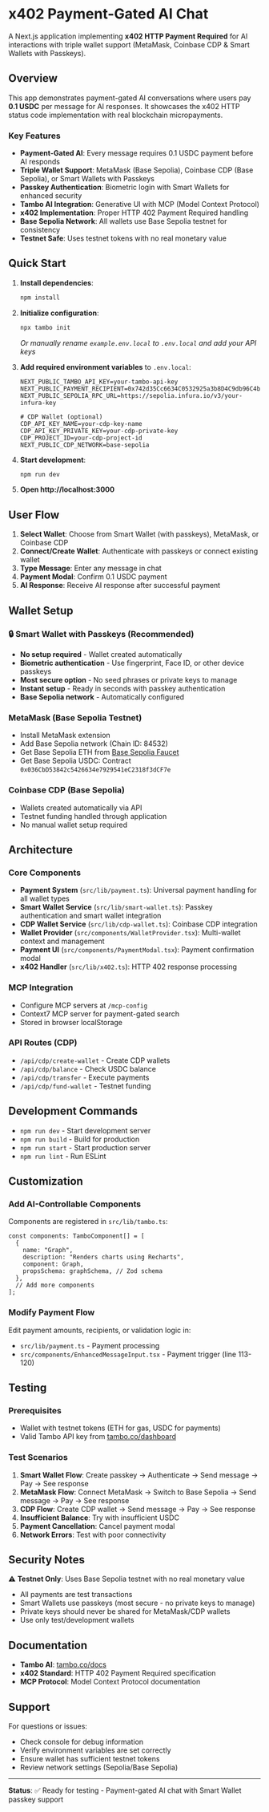 # x402 Payment-Gated AI Chat

A Next.js application implementing **x402 HTTP Payment Required** for AI interactions with triple wallet support (MetaMask, Coinbase CDP & Smart Wallets with Passkeys).

## Overview

This app demonstrates payment-gated AI conversations where users pay **0.1 USDC** per message for AI responses. It showcases the x402 HTTP status code implementation with real blockchain micropayments.

### Key Features

- **Payment-Gated AI**: Every message requires 0.1 USDC payment before AI responds
- **Triple Wallet Support**: MetaMask (Base Sepolia), Coinbase CDP (Base Sepolia), or Smart Wallets with Passkeys
- **Passkey Authentication**: Biometric login with Smart Wallets for enhanced security
- **Tambo AI Integration**: Generative UI with MCP (Model Context Protocol)
- **x402 Implementation**: Proper HTTP 402 Payment Required handling
- **Base Sepolia Network**: All wallets use Base Sepolia testnet for consistency
- **Testnet Safe**: Uses testnet tokens with no real monetary value

## Quick Start

1. **Install dependencies**:
   ```bash
   npm install
   ```

2. **Initialize configuration**:
   ```bash
   npx tambo init
   ```
   *Or manually rename `example.env.local` to `.env.local` and add your API keys*

3. **Add required environment variables** to `.env.local`:
   ```env
   NEXT_PUBLIC_TAMBO_API_KEY=your-tambo-api-key
   NEXT_PUBLIC_PAYMENT_RECIPIENT=0x742d35Cc6634C0532925a3b8D4C9db96C4b4d8b6
   NEXT_PUBLIC_SEPOLIA_RPC_URL=https://sepolia.infura.io/v3/your-infura-key
   
   # CDP Wallet (optional)
   CDP_API_KEY_NAME=your-cdp-key-name
   CDP_API_KEY_PRIVATE_KEY=your-cdp-private-key
   CDP_PROJECT_ID=your-cdp-project-id
   NEXT_PUBLIC_CDP_NETWORK=base-sepolia
   ```

4. **Start development**:
   ```bash
   npm run dev
   ```

5. **Open http://localhost:3000**

## User Flow

1. **Select Wallet**: Choose from Smart Wallet (with passkeys), MetaMask, or Coinbase CDP
2. **Connect/Create Wallet**: Authenticate with passkeys or connect existing wallet
3. **Type Message**: Enter any message in chat
4. **Payment Modal**: Confirm 0.1 USDC payment 
5. **AI Response**: Receive AI response after successful payment

## Wallet Setup

### 🔒 Smart Wallet with Passkeys (Recommended)
- **No setup required** - Wallet created automatically
- **Biometric authentication** - Use fingerprint, Face ID, or other device passkeys
- **Most secure option** - No seed phrases or private keys to manage
- **Instant setup** - Ready in seconds with passkey authentication
- **Base Sepolia network** - Automatically configured

### MetaMask (Base Sepolia Testnet)
- Install MetaMask extension
- Add Base Sepolia network (Chain ID: 84532)
- Get Base Sepolia ETH from [Base Sepolia Faucet](https://www.alchemy.com/faucets/base-sepolia)
- Get Base Sepolia USDC: Contract `0x036CbD53842c5426634e7929541eC2318f3dCF7e`

### Coinbase CDP (Base Sepolia)
- Wallets created automatically via API
- Testnet funding handled through application
- No manual wallet setup required

## Architecture

### Core Components
- **Payment System** (`src/lib/payment.ts`): Universal payment handling for all wallet types
- **Smart Wallet Service** (`src/lib/smart-wallet.ts`): Passkey authentication and smart wallet integration
- **CDP Wallet Service** (`src/lib/cdp-wallet.ts`): Coinbase CDP integration
- **Wallet Provider** (`src/components/WalletProvider.tsx`): Multi-wallet context and management
- **Payment UI** (`src/components/PaymentModal.tsx`): Payment confirmation modal
- **x402 Handler** (`src/lib/x402.ts`): HTTP 402 response processing

### MCP Integration
- Configure MCP servers at `/mcp-config`
- Context7 MCP server for payment-gated search
- Stored in browser localStorage

### API Routes (CDP)
- `/api/cdp/create-wallet` - Create CDP wallets
- `/api/cdp/balance` - Check USDC balance  
- `/api/cdp/transfer` - Execute payments
- `/api/cdp/fund-wallet` - Testnet funding

## Development Commands

- `npm run dev` - Start development server
- `npm run build` - Build for production
- `npm run start` - Start production server
- `npm run lint` - Run ESLint

## Customization

### Add AI-Controllable Components

Components are registered in `src/lib/tambo.ts`:

```tsx
const components: TamboComponent[] = [
  {
    name: "Graph",
    description: "Renders charts using Recharts",
    component: Graph,
    propsSchema: graphSchema, // Zod schema
  },
  // Add more components
];
```

### Modify Payment Flow

Edit payment amounts, recipients, or validation logic in:
- `src/lib/payment.ts` - Payment processing
- `src/components/EnhancedMessageInput.tsx` - Payment trigger (line 113-120)

## Testing

### Prerequisites
- Wallet with testnet tokens (ETH for gas, USDC for payments)
- Valid Tambo API key from [tambo.co/dashboard](https://tambo.co/dashboard)

### Test Scenarios
1. **Smart Wallet Flow**: Create passkey → Authenticate → Send message → Pay → See response
2. **MetaMask Flow**: Connect MetaMask → Switch to Base Sepolia → Send message → Pay → See response  
3. **CDP Flow**: Create CDP wallet → Send message → Pay → See response
4. **Insufficient Balance**: Try with insufficient USDC
5. **Payment Cancellation**: Cancel payment modal
6. **Network Errors**: Test with poor connectivity

## Security Notes

⚠️ **Testnet Only**: Uses Base Sepolia testnet with no real monetary value
- All payments are test transactions
- Smart Wallets use passkeys (most secure - no private keys to manage)
- Private keys should never be shared for MetaMask/CDP wallets
- Use only test/development wallets

## Documentation

- **Tambo AI**: [tambo.co/docs](https://tambo.co/docs)
- **x402 Standard**: HTTP 402 Payment Required specification
- **MCP Protocol**: Model Context Protocol documentation

## Support

For questions or issues:
- Check console for debug information
- Verify environment variables are set correctly
- Ensure wallet has sufficient testnet tokens
- Review network settings (Sepolia/Base Sepolia)

---

**Status**: ✅ Ready for testing - Payment-gated AI chat with Smart Wallet passkey support